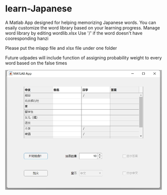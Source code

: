 # learn-Japanese
A Matlab App designed for helping memorizing Japanese words.
You can esaily customize the word library based on your learning progress.
Manage word library by editing wordlib.xlsx
Use '/' if the word doesn't have cooresponding hanzi

Please put the mlapp file and xlsx file under one folder

Future udpades will include function of assigning probability weight to every word based on the false times

![img](https://github.com/analog-cat/learn-Japanese/blob/main/img.png?raw=true)
